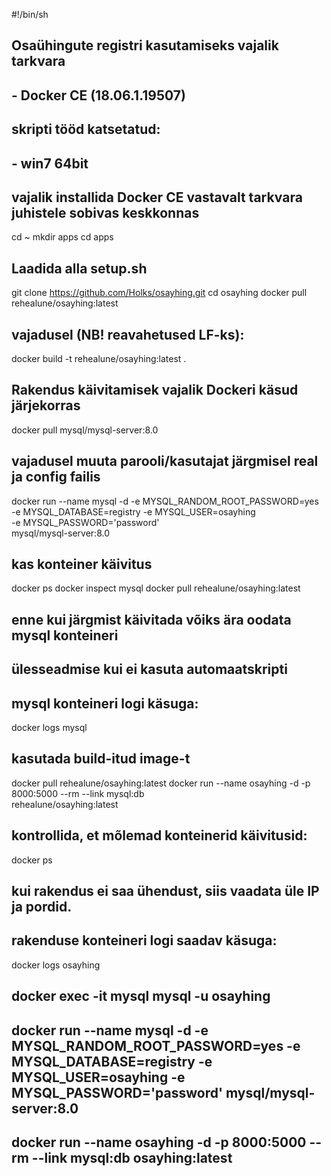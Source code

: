 #!/bin/sh
## Osaühingute registri kasutamiseks vajalik tarkvara
## - Docker CE (18.06.1.19507)

## skripti tööd katsetatud:
## - win7 64bit

## vajalik installida Docker CE vastavalt tarkvara juhistele sobivas keskkonnas

cd ~
mkdir apps
cd apps
## Laadida alla setup.sh
git clone https://github.com/Holks/osayhing.git
cd osayhing
docker pull rehealune/osayhing:latest
## vajadusel (NB! reavahetused LF-ks):
docker build -t rehealune/osayhing:latest .

## Rakendus käivitamisek vajalik Dockeri käsud järjekorras
docker pull mysql/mysql-server:8.0
## vajadusel muuta parooli/kasutajat järgmisel real ja config failis
docker run --name mysql -d -e MYSQL_RANDOM_ROOT_PASSWORD=yes \
    -e MYSQL_DATABASE=registry -e MYSQL_USER=osayhing \
    -e MYSQL_PASSWORD='password' \
    mysql/mysql-server:8.0
## kas konteiner käivitus
docker ps
docker inspect mysql
docker pull rehealune/osayhing:latest
## enne kui järgmist käivitada võiks ära oodata mysql konteineri
## ülesseadmise kui ei kasuta automaatskripti
## mysql konteineri logi käsuga:
docker logs mysql
## kasutada build-itud image-t
docker pull rehealune/osayhing:latest
docker run --name osayhing -d -p 8000:5000 --rm --link mysql:db \
    rehealune/osayhing:latest

## kontrollida, et mõlemad konteinerid käivitusid:
docker ps

## kui rakendus ei saa ühendust, siis vaadata üle IP ja pordid.

## rakenduse konteineri logi saadav käsuga:
docker logs osayhing

## docker exec -it mysql mysql -u osayhing
## docker run --name mysql -d -e MYSQL_RANDOM_ROOT_PASSWORD=yes -e MYSQL_DATABASE=registry -e MYSQL_USER=osayhing -e MYSQL_PASSWORD='password' mysql/mysql-server:8.0
## docker run --name osayhing -d -p 8000:5000 --rm --link mysql:db osayhing:latest